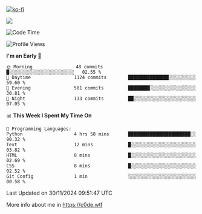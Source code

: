 [![ko-fi](https://ko-fi.com/img/githubbutton_sm.svg)](https://ko-fi.com/Z8Z4Y2LKX)

<a href="https://wakatime.com"><img src="https://wakatime.com/share/@c0dezin/b7f18a7c-ab3a-40b8-8bc7-b1b7bf71f1d6.svg" /></a>

<!--START_SECTION:waka-->
![Code Time](http://img.shields.io/badge/Code%20Time-150%20hrs%2034%20mins-blue)

![Profile Views](http://img.shields.io/badge/Profile%20Views-0-blue)

**I'm an Early 🐤** 

```text
🌞 Morning                48 commits          █░░░░░░░░░░░░░░░░░░░░░░░░   02.55 % 
🌆 Daytime                1124 commits        ███████████████░░░░░░░░░░   59.60 % 
🌃 Evening                581 commits         ████████░░░░░░░░░░░░░░░░░   30.81 % 
🌙 Night                  133 commits         ██░░░░░░░░░░░░░░░░░░░░░░░   07.05 % 
```


📊 **This Week I Spent My Time On** 

```text
💬 Programming Languages: 
Python                   4 hrs 58 mins       ███████████████████████░░   90.32 % 
Text                     12 mins             █░░░░░░░░░░░░░░░░░░░░░░░░   03.82 % 
HTML                     8 mins              █░░░░░░░░░░░░░░░░░░░░░░░░   02.69 % 
CSS                      8 mins              █░░░░░░░░░░░░░░░░░░░░░░░░   02.52 % 
Git Config               1 min               ░░░░░░░░░░░░░░░░░░░░░░░░░   00.58 % 
```


 Last Updated on 30/11/2024 09:51:47 UTC
<!--END_SECTION:waka-->

More info about me in https://c0de.wtf
